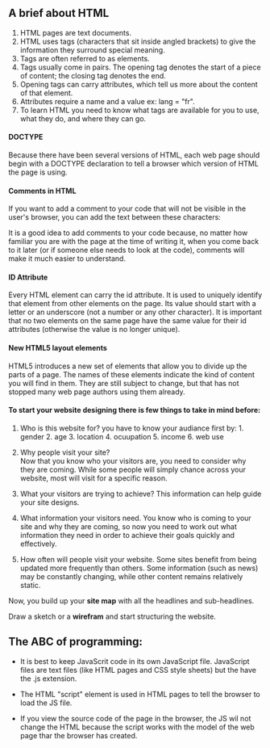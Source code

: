 ## A brief about HTML 
 1. HTML pages are text documents.
 2. HTML uses tags (characters that sit inside angled brackets) to give the information they surround special meaning.
 3. Tags are often referred to as elements.
 4. Tags usually come in pairs. The opening tag denotes the start of a piece of content; the closing tag denotes the end.
 5. Opening tags can carry attributes, which tell us more about the content of that element.
 6. Attributes require a name and a value ex: lang = "fr".
 7. To learn HTML you need to know what tags are available for you to use, what they do, and where they can go.


#### DOCTYPE
Because there have been several versions of HTML, each web page should begin with a DOCTYPE declaration to tell a browser which version of HTML the page is using.


#### Comments in HTML
If you want to add a comment to your code that will not be visible in the user's browser, you can add the text between these characters:
<!-- comment goes here -->
It is a good idea to add comments to your code because, no matter how familiar you are with the page at the time of writing it, when you come back to it later (or if someone else needs to look at the code), comments will make it much easier to understand.


#### ID Attribute
Every HTML element can carry the id attribute. It is used to uniquely identify that element from other elements on the page. Its value should start with a letter or an underscore (not a number or any other character). It is important that no two elements on the same page have the same value for their id attributes (otherwise the value is no longer unique).

#### New HTML5 layout elements
HTML5 introduces a new set of elements that allow you to divide up the
parts of a page. The names of these elements indicate the kind of content
you will find in them. They are still subject to change, but that has not
stopped many web page authors using them already.


#### To start your website designing there is few things to take in mind before:

  1. Who is this website for?
  you have to know your audiance first by:
    1. gender
    2. age
    3. location
    4. ocuupation
    5. income
    6. web use

 2. Why people visit your site?    
 Now that you know who your visitors are, you need to consider why they are coming. While some people will simply chance across your website, most will visit for a specific reason.

  3. What your visitors are trying to achieve? 
 This information can help guide your site designs.

 4. What information your visitors need.
 You know who is coming to your site and why they are coming, so now you need to work out what information they need in order to achieve their goals quickly and effectively. 

 5. How often will people visit your website.
 Some sites benefit from being updated more frequently than others. Some information (such as news) may be constantly changing, while other content remains relatively static. 


Now, you build up your **site map** with all the headlines and sub-headlines.

Draw a sketch or a **wirefram** and start structuring the website.



## The ABC of programming:
 * It is best to keep JavaScrit code in its own JavaScript file. JavaScript files are text files (like HTML pages and CSS style sheets) but the have the .js extension.

 * The HTML "script" element is used in HTML pages to tell the browser to load the JS file.
 
 * If you view the source code of the page in the browser, the JS wil not change the HTML because the script works with the model of the web page thar the browser has created.